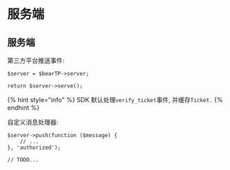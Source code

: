# 服务端

## 服务端

第三方平台推送事件:

```
$server = $bearTP->server;

return $server->serve();
```

{% hint style="info" %}
 SDK 默认处理`verify_ticket`事件, 并缓存`Ticket.`
{% endhint %}

自定义消息处理器:

```
$server->push(function ($message) {
    // ...
}, 'authorized');

// TODO...
```



